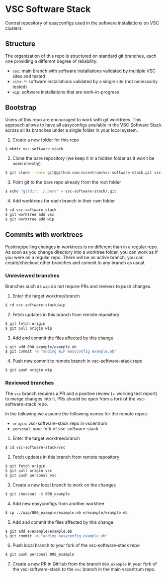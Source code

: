 # VSC Software Stack

Central repository of easyconfigs used in the software installations on VSC clusters.

## Structure

The organization of this repo is structured on standard git branches, each one
providing a different degree of reliability:

* `vsc`: main branch with software installations validated by multiple VSC
  sites and tested
* `site-*`: software installations validated by a single site (not necessarily
  tested)
* `wip`: software installations that are work-in-progress

## Bootstrap

Users of this repo are encouraged to work with git worktrees. This approach
allows to have all easyconfigs available in the VSC Software Stack across all
its branches under a single folder in your local system.

1. Create a new folder for this repo
```bash
$ mkdir vsc-software-stack
```

2. Clone the bare repository (we keep it in a hidden folder as it won't be used
   directly)
```bash
$ git clone --bare git@github.com:vscentrum/vsc-software-stack.git vsc-software-stack/.bare
```

3. Point git to the bare repo already from the root folder
```bash
$ echo "gitdir: ./.bare" > vsc-software-stack/.git
```

4. Add worktrees for each branch in their own folder
```bash
$ cd vsc-software-stack
$ git worktree add vsc
$ git worktree add wip
```

## Commits with worktrees

Pushing/pulling changes in worktrees is no different than in a regular repo. As
soon as you change directory into a worktree folder, you can work as if you
were on a regular repo. There will be an active branch, you can create/checkout
other branches and commit to any branch as usual.

### Unreviewed branches

Branches such as `wip` do not require PRs and reviews to push changes.

1. Enter the target worktree/branch
```bash
$ cd vsc-software-stack/wip
```
2. Fetch updates in this branch from remote repository
```bash
$ git fetch origin
$ git pull origin wip
```
3. Add and commit the files affected by this change
```bash
$ git add 000_example/example.eb
$ git commit -m "adding WIP easyconfig example.eb"
```
4. Push new commit to remote branch in vsc-software-stack repo
```bash
$ git push origin wip
```

### Reviewed branches

The `vsc` branch requires a PR and a positive review (+ working test report) to
merge changes into it. PRs should be open from a fork of the vsc-software-stack
repo.

In the following we assume the following names for the remote repos:
* `origin`: vsc-software-stack repo in vscentrum
* `personal`: your fork of vsc-software-stack

1. Enter the target worktree/branch
```bash
$ cd vsc-software-stack/vsc
```
2. Fetch updates in this branch from remote repository
```bash
$ git fetch origin
$ git pull origin vsc
$ git push personal vsc
```
3. Create a new local branch to work on the changes
```bash
$ git checkout -b 000_example
```
4. Add new easyconfigs from another worktree
```bash
$ cp ../wip/000_example/example.eb e/example/example.eb
```
5. Add and commit the files affected by this change
```bash
$ git add e/example/example.eb
$ git commit -m "adding easyconfig example.eb"
```
6. Push local branch to your fork of the vsc-software-stack repo
```bash
$ git push personal 000_example
```
7. Create a new PR in GitHub from the branch `000_example` in your fork of the
   vsc-software-stack to the `vsc` branch in the main vscentrum repo.
